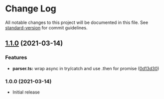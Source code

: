 # Change Log

All notable changes to this project will be documented in this file. See [standard-version](https://github.com/conventional-changelog/standard-version) for commit guidelines.

## [1.1.0](https://github.com/CalebM1987/esri-loader-typings-helper/compare/v1.0.2...v1.1.0) (2021-03-14)


### Features

* **parser.ts:** wrap async in try/catch and use .then for promise ([0d13d30](https://github.com/CalebM1987/esri-loader-typings-helper/commit/0d13d30c1e67cd3d85624fa4ac5619280de8340d))

### 1.0.0 (2021-03-14)

* Initial release